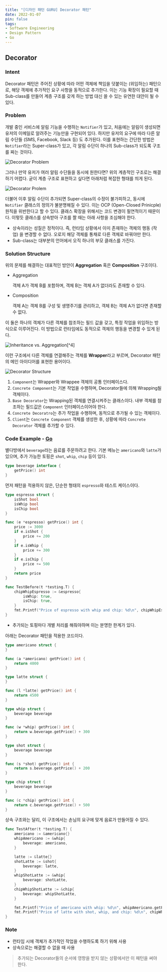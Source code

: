 ```yaml
---
title: "[디자인 패턴 GURU] Decorator 패턴"
date: 2022-01-07
pin: false
tags:
- Software Engineering
- Design Pattern
- Go
---
```


## Decorator

### Intent

Decorator 패턴은 주어진 상황에 따라 어떤 객체에 책임을 덧붙이는 (위임하는) 패턴으로, 해당 객체에 추가적인 요구 사항을 동적으로 추가한다. 이는 기능 확장이 필요할 때 Sub-class를 만들어 계층 구조를 갖게 하는 방법 대신 쓸 수 있는 유연한 대안이 될 수 있다.

### Problem

개발 중인 서비스에 알림 기능을 수행하는 `Notifier`가 있고, 처음에는 알림이 생성되면 유저의 이메일로 알려주는 기능만을 구현되어 있다. 하지만 유저의 요구에 따라 다른 알림 수단들 (SMS, Facebook, Slack 등) 도 추가된다. 이를 표현하는 간단한 방법은 `Notifier`라는 Super-class가 있고, 각 알림 수단이 하나의 Sub-class가 되도록 구조를 짜는 것이다.

![Decorator Problem[^1]](images/decorator-problem2.png)

그러나 만약 유저가 여러 알림 수단들을 동시에 원한다면? 위의 계층적인 구조로는 해결하기 어렵다. 굳이 계층 구조로 표현하고 싶다면 아래처럼 복잡한 형태를 띄게 된다.

![Decorator Prolem[^1]](images/decorator-problem3.png)

더불어 이후 알림 수단이 추가되면 Super-class의 수정이 불가피하고, 동시에 `Notifier` 클래스의 정의가 불분명해질 수 있다. 이는 OCP (Open-Closed Prinicple) 원칙을 위반한다고 할 수 있다. 클래스 확장을 위해서는 코드 변경이 필연적이기 때문이다. 이렇듯 클래스를 상속받아 구조를 짤 때는 아래 사항을 조심해야 한다.

- 상속이라는 성질은 정적이다. 즉, 런타임 상황에서 이미 존재하는 객체의 행동 (작업) 을 변경할 수 없다. 오로지 해당 객체를 통채로 다른 객체로 바꿔야만 한다.
- Sub-class는 대부분의 언어에서 오직 하나의 부모 클래스를 가진다.

### Solution Structure

위의 문제를 해결하는 대표적인 방안이 **Aggregation** 혹은 **Composition** 구조이다.

- Aggregation

  객체 A가 객체 B를 포함하며, 객체 B는 객체 A가 없더라도 존재할 수 있다.

- Composition

  객체 A는 객체 B를 구성 및 생명주기를 관리하고, 객체 B는 객체 A가 없다면 존재할 수 없다.

이 둘은 하나의 객체가 다른 객체를 참조하는 필드 값을 갖고, 특정 작업을 위임하는 방식으로 이루어진다. 이 방법으로 런타임에도 동적으로 객체의 행동을 변경할 수 있게 된다.

![Inheritance vs. Aggregation[^4]](images/decorator-solution1-en.png)

이런 구조에서 다른 객체를 연결해주는 객체를 **Wrapper**라고 부르며, Decorator 패턴의 메인 아이디어를 표현한 용어이다.

![Decorator Structure[^1]](images/decorator-structure.png)

1. `Component`는 Wrapper와 Wrappee 객체의 공통 인터페이스다.
2. `Concrete Component`는 기본 작업을 수행하며, Decorator들에 의해 Wrapping될 객체이다.
3. `Base Decorator`는 Wrapping된 객체를 연결시켜주는 클래스이다. 내부 객체를 참조하는 필드값은 `Component` 인터페이스이어야 한다.
4. `Concrete Decoratro`는 추가 작업을 수행하며, 동적으로 추가될 수 있는 객체이다.
5. `Client`는 `Concrete Component` 객체를 생성한 후, 상황에 따라 `Concrete Decorator` 객체를 추가할 수 있다.

### Code Example - [Go](https://github.com/joonparkhere/records/tree/main/design-pattern/project/hello-structural-pattern/decorator)

별다방에서 `beverage`라는 음료를 주문하려고 한다. 기본 메뉴는 `americano`와 `latte`가 있으며, 추가 가능한 토핑은 `shot`, `whip`, `chip` 등이 있다.

```go
type beverage interface {
	getPrice() int
}
```

먼저 패턴을 적용하지 않은, 단순한 형태의 `espresso`와 테스트 케이스이다.

```go
type espresso struct {
	isShot bool
	isWhip bool
	isChip bool
}

func (e *espresso) getPrice() int {
	price := 3000
	if e.isShot {
		price += 200
	}
	if e.isWhip {
		price += 300
	}
	if e.isChip {
		price += 500
	}
	return price
}
```

```go
func TestBefore(t *testing.T) {
	chipWhipEspresso := &espresso{
		isWhip: true,
		isChip: true,
	}
	fmt.Printf("Price of espresso with whip and chip: %d\n", chipWhipEspresso.getPrice())
}
```

- 추가되는 토핑마다 개별 처리를 해줘야하며 이는 분명한 한계가 있다.

아래는 Decorator 패턴을 적용한 코드이다.

```go
type americano struct {
}

func (a *americano) getPrice() int {
	return 4000
}
```

```go
type latte struct {
}

func (l *latte) getPrice() int {
	return 4500
}
```

```go
type whip struct {
	beverage beverage
}

func (w *whip) getPrice() int {
	return w.beverage.getPrice() + 300
}
```

```go
type shot struct {
	beverage beverage
}

func (s *shot) getPrice() int {
	return s.beverage.getPrice() + 200
}
```

```go
type chip struct {
	beverage beverage
}

func (c *chip) getPrice() int {
	return c.beverage.getPrice() + 500
}
```

상속 구조와는 달리, 이 구조에서는 손님의 요구에 맞게 음료가 만들어질 수 있다.

```go
func TestAfter(t *testing.T) {
	americano := &americano{}
	whipAmericano := &whip{
		beverage: americano,
	}

	latte := &latte{}
	shotLatte := &shot{
		beverage: latte,
	}
	whipShotLatte := &whip{
		beverage: shotLatte,
	}
	chipWhipShotLatte := &chip{
		beverage: whipShotLatte,
	}

	fmt.Printf("Price of americano with whip: %d\n", whipAmericano.getPrice())
	fmt.Printf("Price of latte with shot, whip, and chip: %d\n", chipWhipShotLatte.getPrice())
}
```

### Note

- 런타임 시에 객체가 추가적인 작업을 수행하도록 하기 위해 사용
- 상속으로는 해결할 수 없을 때 사용

> 추가되는 Decorator들의 순서에 영향을 받지 않는 상황에서만 이 패턴을 써야 한다.

[^1]: [Decorator Origin](https://refactoring.guru/design-patterns/decorator)
